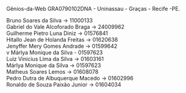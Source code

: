 Gênios-da-Web
GRA0790102DNA - Uninassau - Graças - Recife -PE.

Bruno Soares da Silva -> 11000133       <br/>
Gabriel do Vale Alcoforado Braga -> 24009962      <br/>
Guilherme Pietro Luna Diniz -> 01576841      <br/>
Hitallo Jean de Holanda Freitas -> 01620638      <br/>
Jenyffer Mery Gomes Andrade -> 01599642      <br/>v
Márlya Monique da Silva - 01597623 <br/>
Luiz Vinicius Lima da Silva -> 01603161      <br/>
Márlya Monique da Silva -> 01597623      <br/>
Matheus Soares Lemos -> 01608078      <br/>
Pedro Dutra de Albuquerque Macedo -> 01602996      <br/>
Ronaldo de Souza Paixão Junior -> 01604034      <br/>
